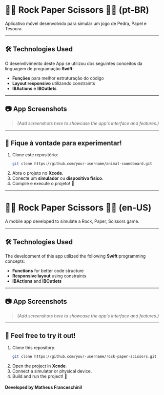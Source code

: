 # ✊🏻 Rock Paper Scissors ✋🏻 (pt-BR)

Aplicativo móvel desenvolvido para simular um jogo de Pedra, Papel e Tesoura.

---

## 🛠️ Technologies Used
O desenvilvimento deste App se utilizou dos seguintes conceitos da linguagem de programação **Swift**:

- **Funções** para melhor estruturação do código
- **Layout responsivo** utilizando constraints
- **IBActions** e **IBOutlets**

---

## 📷 App Screenshots
> *(Add screenshots here to showcase the app's interface and features.)*

---

## 📲 Fique à vontade para experimentar!
1. Clone este repositório:
   ```bash
   git clone https://github.com/your-username/animal-soundboard.git
   ```
2. Abra o projeto no **Xcode**.
3. Conecte um **simulador** ou **dispositivo físico**.
4. Compile e execute o projeto! 🎉

---

# ✊🏻 Rock Paper Scissors ✋🏻 (en-US)

A mobile app developed to simulate a Rock, Paper, Scissors game.

---

## 🛠️ Technologies Used
The development of this app utilized the following **Swift** programming concepts:

- **Functions** for better code structure  
- **Responsive layout** using constraints  
- **IBActions** and **IBOutlets**  

---

## 📷 App Screenshots
> *(Add screenshots here to showcase the app's interface and features.)*

---

## 📲 Feel free to try it out!
1. Clone this repository:
   ```bash
   git clone https://github.com/your-username/rock-paper-scissors.git
   ```
2. Open the project in **Xcode**.
3. Connect a simulator or physical device.
4. Build and run the project! 🎉

#### Developed by Matheus Franceschini!
